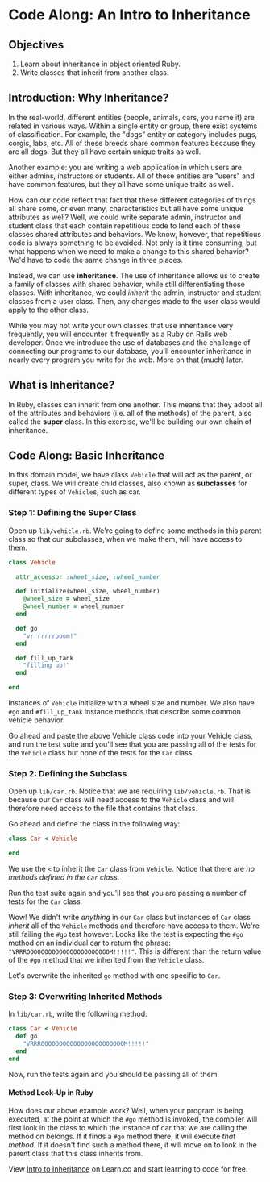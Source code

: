 # Code Along: An Intro to Inheritance

## Objectives

1. Learn about inheritance in object oriented Ruby.
2. Write classes that inherit from another class.

## Introduction: Why Inheritance?

In the real-world, different entities (people, animals, cars, you name it) are related in various ways. Within a single entity or group, there exist systems of classification. For example, the "dogs" entity or category includes pugs, corgis, labs, etc. All of these breeds share common features because they are all dogs. But they all have certain unique traits as well.

Another example: you are writing a web application in which users are either admins, instructors or students. All of these entities are "users" and have common features, but they all have some unique traits as well.

How can our code reflect that fact that these different categories of things all share some, or even many, characteristics but all have some unique attributes as well? Well, we could write separate admin, instructor and student class that each contain repetitious code to lend each of these classes shared attributes and behaviors. We know, however, that repetitious code is always something to be avoided. Not only is it time consuming, but what happens when we need to make a change to this shared behavior? We'd have to code the same change in three places.

Instead, we can use **inheritance**. The use of inheritance allows us to create a family of classes with shared behavior, while still differentiating those classes. With inheritance, we could *inherit* the admin, instructor and student classes from a user class. Then, any changes made to the user class would apply to the other class.

While you may not write your own classes that use inheritance very frequently, you will encounter it frequently as a Ruby on Rails web developer. Once we introduce the use of databases and the challenge of connecting our programs to our database, you'll encounter inheritance in nearly every program you write for the web. More on that (much) later.

## What is Inheritance?

In Ruby, classes can inherit from one another. This means that they adopt all of the attributes and behaviors (i.e. all of the methods) of the parent, also called the **super** class. In this exercise, we'll be building our own chain of inheritance.

## Code Along: Basic Inheritance

In this domain model, we have class `Vehicle` that will act as the parent, or super, class. We will create child classes, also known as **subclasses** for different types of `Vehicle`s, such as car.

### Step 1: Defining the Super Class

Open up `lib/vehicle.rb`. We're going to define some methods in this parent class so that our subclasses, when we make them, will have access to them.

```ruby
class Vehicle

  attr_accessor :wheel_size, :wheel_number

  def initialize(wheel_size, wheel_number)
    @wheel_size = wheel_size
    @wheel_number = wheel_number
  end

  def go
    "vrrrrrrrooom!"
  end

  def fill_up_tank
    "filling up!"
  end

end
```

Instances of `Vehicle` initialize with a wheel size and number. We also have `#go` and `#fill_up_tank` instance methods that describe some common vehicle behavior.

Go ahead and paste the above Vehicle class code into your Vehicle class, and run the test suite and you'll see that you are passing all of the tests for the `Vehicle` class but none of the tests for the `Car` class.

### Step 2: Defining the Subclass

Open up `lib/car.rb`. Notice that we are requiring `lib/vehicle.rb`. That is because our `Car` class will need access to the `Vehicle` class and will therefore need access to the file that contains that class.

Go ahead and define the class in the following way:

```ruby
class Car < Vehicle

end
```

We use the `<` to inherit the `Car` class from `Vehicle`. Notice that there are *no methods defined in the `Car` class*.

Run the test suite again and you'll see that you are passing a number of tests for the `Car` class.

Wow! We didn't write *anything* in our `Car` class but instances of `Car` class *inherit* all of the `Vehicle` methods and therefore have access to them. We're still failing the `#go` test however. Looks like the test is expecting the `#go` method on an individual car to return the phrase: `"VRRROOOOOOOOOOOOOOOOOOOOOOOM!!!!!"`. This is different than the return value of the `#go` method that we inherited from the `Vehicle` class.

Let's overwrite the inherited `go` method with one specific to `Car`.

### Step 3: Overwriting Inherited Methods

In `lib/car.rb`, write the following method:

```ruby
class Car < Vehicle
  def go
    "VRRROOOOOOOOOOOOOOOOOOOOOOOM!!!!!"
  end
end
```

Now, run the tests again and you should be passing all of them.

#### Method Look-Up in Ruby

How does our above example work? Well, when your program is being executed, at the point at which the `#go` method is invoked, the compiler will first look in the class to which the instance of car that we are calling the method on belongs. If it finds a `#go` method there, it will execute *that method*. If it doesn't find such a method there, it will move on to look in the parent class that this class inherits from.

<p class='util--hide'>View <a href='https://learn.co/lessons/oo-inheritance-code-along'>Intro to Inheritance</a> on Learn.co and start learning to code for free.</p>